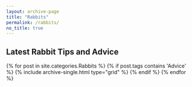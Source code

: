 ```yaml
---
layout: archive-page
title: "Rabbits"
permalink: /rabbits/
no_title: true
---
```


<section class="page__content" itemprop="text" markdown="1">
  <h2 class="cf align-center h2-margin-top">Latest Rabbit Tips and Advice</h2>
</section>

<div class="grid__wrapper">
  {% for post in site.categories.Rabbits %}
    {% if post.tags contains 'Advice' %}
      {% include archive-single.html type="grid" %}
    {% endif %}
  {% endfor %}
</div>
